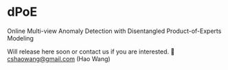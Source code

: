 # dPoE
Online Multi-view Anomaly Detection with Disentangled Product-of-Experts Modeling

Will release here soon or contact us if you are interested. 📧 cshaowang@gmail.com (Hao Wang)
